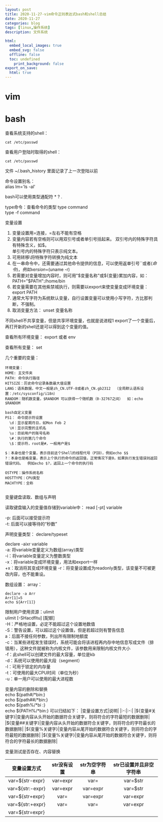 ```yaml
---
layout: post
title: 2020-11-27-vim命令正则表达式bash和shell总结
date: 2020-11-27
categories: blog
tags: [linux,操作系统]
description: 文件系统

html:
  embed_local_images: true
  embed_svg: false
  offline: false
  toc: undefined 
    print_background: false
export_on_save:
  html: true
---
```



# vim  


# bash  

查看系统支持的shell：
```shell
cat /etc/passwd
```

查看用户登陆时取得的shell：
```shell
cat /etc/passwd
```

文件 ~/.bash_history 里面记录了上一次登陆以前

命令设置别名：  
alias lm='ls -al'

bash可以使用类型通配符 * ? .

type命令：查看命令的类型
type command  
type -f command  

变量设置  
1. 变量设置用=连接，=左右不能有空格
2. 变量内容若有空格则可以用双引号或者单引号括起来。
双引号内的特殊字符具有特殊含义，如$。  
单引号内的特殊字符只表示纯文本。  
3. 可用转移\将特殊字符转换为纯文本  
4. 在一串命令中，还需要通过其他命令提供的信息，可以使用返单引号``或者$(命令)，例如version=$(uname -r)
5. 若需要对变量增加内容时，则可用"$变量名称"或${变量}累加内容，如： PATH="$PATH":/home/bin  
6. 若变量需要在其他紫禁城执行，则需要以export来使变量变成环境变量： export PATH  
7. 通常大写字符为系统默认变量，自行设置变量可以使用小写字符，方比那判断，不强制。  
8. 取消变量方法： unset 变量名称  

不同shell不共享变量，但是共享环境变量，也就是说进程1 export了一个变量后，再打开新的shell还是可以得到这个变量的值。

查看所有环境变量： export 或者 env  

查看所有变量： set

几个重要的变量： 
```shell
环境变量：  
HOME: 主文件夹  
PATH: 命令执行路径  
HITSIZE：历史命令记录条数最大值设置  
LANG：语系数据，中文一般是zh_CN.UTF-8或者zh_CN.gb2312  （全局默认语系设置：/etc/sysconfig/i18n）
RANDOM：随机数变量，$RANDOM 可以获得一个随机数（0-32767之间）  如：echo $RANDOM  

bash自定义变量  
PS1： 命令提示符设置
  \d：显示星期月日，如Mon Feb 2  
  \H：显示完整的主机名
  \u：目前用户的账号名称  
  \#：执行的第几个命令
  \$：提示符，root是#，一般用户是$  

$：本身也是个变量，表示目前这个Shell的线程代号（PID），例如echo $$  
?：本身也是格变量，表示上个执行的命令的返回值，正常情况下是0，如果执行发生错误则返回错误代码。  例如echo $?，返回上一个命令的执行码  

OSTYPE：操作系统名称  
HOSTTYPE：CPU类型
MACHTYPE：全称  


```

变量键盘读取、数组与声明  
  
读取键盘输入的变量值存储到variable中： read [-pt] variable  
  
  -p: 后面可以接受提示符  
  -t: 后面可以接等待的“秒数”

声明变量类型：
declare/typeset

declare -aixr  variable  
  -a: 将variable变量定义为数组(array)类型  
  -i：将variable变量定义为整数类型  
  -x：将variable变成环境变量，用法和export一样  
  +x：取消将其变成环境变量
  -r：将变量设置成为readonly类型，该变量不可被更改内容，也不能重设。  

数组设置：
array：
```shell
declare -a Arr  
Arr[1]=5  
echo ${Arr[1]}
```

限制用户使用资源：ulimit  
ulimit [-SHacdfltu] [配额]  
  -H：严格地设置，必定不能超过这个设置地数值  
  -S：警告设置，可以超过这个设置值，但是若超过则有警告信息  
  a：后面不接任何参数，列出所有限制地额度  
  -c：当某些进程发生错误时，系统可能会将该进程再内存中地信息写成文件（排错用），这种文件就被称为内核文件，该参数用来限制内核文件大小  
  -f：此shell可以创建文件的最大容量，单位是kb  
  -d：系统可以使用的最大段（segment）  
  -l：可用于锁定的内存量  
  -t：可使用的最大CPU时间（单位为秒）  
  -u：单一用户可以使用的最大进程数

变量内容的删除和替换  
echo ${path#/*bin:}  
echo ${path##/*bin:}  
echo ${path%/*bi :}  
echo ${PATH%/*bin:}  
可以归结如下：  
|变量设置方式|说明|
|:-:|:-:|
|${变量#关键字}|变量内容从头开始的数据符合关键字，则将符合的字符最短的数据删除|
|${变量##关键字}|变量内容从头开始的数据符合关键字，则将符合的字符最长的数据删除|
|${变量%关键字}|变量内容从尾开始的数据符合关键字，则将符合的字符最短的数据删除|
|${变量%关键字}|变量内容从尾开始的数据符合关键字，则将符合的字符最长的数据删除|  

变量测试是否存在、内容替换  

|变量设置方式|str没有设置|str为空字符串|str已设置并且非空字符串|
|:-:|:-:|:-:|:-:|
|var=${str-expr}|var=expr|var=|var=$str|
|var=${str:-expr}|var=expr|var=expr|var=$str|
|var=${str+expr}|var=|var=expr|var=expr|
|var=${str:+expr}|var=|var=|var=expr|
|var=${str=expr}||||




